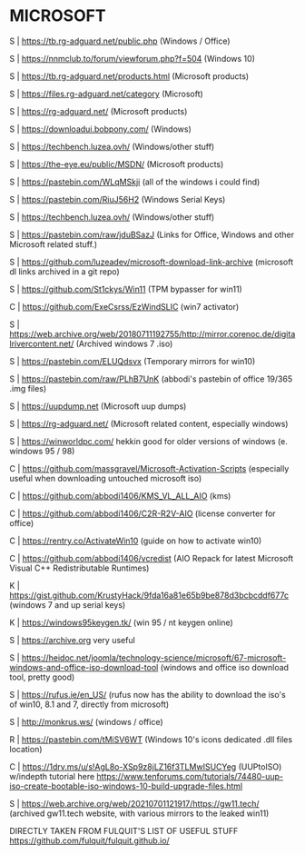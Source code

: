 # MICROSOFT  
  
S | https://tb.rg-adguard.net/public.php (Windows / Office)

S | https://nnmclub.to/forum/viewforum.php?f=504 (Windows 10)
  
S | https://tb.rg-adguard.net/products.html  (Microsoft products)

S | https://files.rg-adguard.net/category (Microsoft)

S | https://rg-adguard.net/ (Microsoft products)

S | https://downloadui.bobpony.com/ (Windows)

S | https://techbench.luzea.ovh/ (Windows/other stuff)
  
S | https://the-eye.eu/public/MSDN/  (Microsoft products)

S | https://pastebin.com/WLqMSkji (all of the windows i could find)

S | https://pastebin.com/RiuJ56H2 (Windows Serial Keys)

S | https://techbench.luzea.ovh/ (Windows/other stuff)

S | https://pastebin.com/raw/jduBSazJ  (Links for Office, Windows and other Microsoft related stuff.)

S | https://github.com/luzeadev/microsoft-download-link-archive (microsoft dl links archived in a git repo)

S | https://github.com/St1ckys/Win11 (TPM bypasser for win11)

C | https://github.com/ExeCsrss/EzWindSLIC (win7 activator)
  
S | https://web.archive.org/web/20180711192755/http://mirror.corenoc.de/digitalrivercontent.net/  (Archived windows 7 .iso)
  
S | https://pastebin.com/ELUQdsvx  (Temporary mirrors for win10)

S | https://pastebin.com/raw/PLhB7UnK (abbodi's pastebin of office 19/365 .img files)
  
S | https://uupdump.net  (Microsoft uup dumps)
  
S | https://rg-adguard.net/  (Microsoft related content, especially windows)
  
S | https://winworldpc.com/ hekkin good for older versions of windows (e. windows 95 / 98)  
  
C | https://github.com/massgravel/Microsoft-Activation-Scripts (especially useful when downloading untouched microsoft iso)

C | https://github.com/abbodi1406/KMS_VL_ALL_AIO (kms)

C | https://github.com/abbodi1406/C2R-R2V-AIO (license converter for office)

C | https://rentry.co/ActivateWin10 (guide on how to activate win10)

C | https://github.com/abbodi1406/vcredist (AIO Repack for latest Microsoft Visual C++ Redistributable Runtimes)

K | https://gist.github.com/KrustyHack/9fda16a81e65b9be878d3bcbcddf677c (windows 7 and up serial keys)  
  
K | https://windows95keygen.tk/ (win 95 / nt keygen online)  
  
S | https://archive.org very useful  
  
S | https://heidoc.net/joomla/technology-science/microsoft/67-microsoft-windows-and-office-iso-download-tool (windows and office iso download tool, pretty good) 

S | https://rufus.ie/en_US/ (rufus now has the ability to download the iso's of win10, 8.1 and 7, directly from microsoft)

S | http://monkrus.ws/ (windows / office)

R | https://pastebin.com/tMiSV6WT (Windows 10's icons dedicated .dll files location)

C | https://1drv.ms/u/s!AgL8o-XSp9z8jLZ16f3TLMwISUCYeg (UUPtoISO) w/indepth tutorial here https://www.tenforums.com/tutorials/74480-uup-iso-create-bootable-iso-windows-10-build-upgrade-files.html

S | https://web.archive.org/web/20210701121917/https://gw11.tech/ (archived gw11.tech website, with various mirrors to the leaked win11)
 

DIRECTLY TAKEN FROM FULQUIT'S LIST OF USEFUL STUFF https://github.com/fulquit/fulquit.github.io/  
